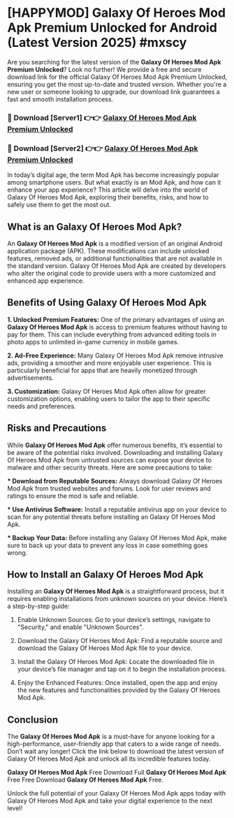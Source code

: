 # [HAPPYMOD] Galaxy Of Heroes Mod Apk Premium Unlocked for Android (Latest Version 2025) #mxscy

Are you searching for the latest version of the <strong>Galaxy Of Heroes Mod Apk Premium Unlocked</strong>? Look no further! We provide a free and secure download link for the official Galaxy Of Heroes Mod Apk Premium Unlocked, ensuring you get the most up-to-date and trusted version. Whether you're a new user or someone looking to upgrade, our download link guarantees a fast and smooth installation process.


<h3>🔴 Download [Server1] 👉👉 <a href="https://appsnew.pages.dev?q=Galaxy+Of+Heroes+Mod+Apk">Galaxy Of Heroes Mod Apk Premium Unlocked</a></h3>

<h3>🔴 Download [Server2] 👉👉 <a href="https://appsnew.pages.dev?q=Galaxy+Of+Heroes+Mod+Apk">Galaxy Of Heroes Mod Apk Premium Unlocked</a></h3>


In today’s digital age, the term Mod Apk has become increasingly popular among smartphone users. But what exactly is an Mod Apk, and how can it enhance your app experience? This article will delve into the world of Galaxy Of Heroes Mod Apk, exploring their benefits, risks, and how to safely use them to get the most out.


<h2>What is an Galaxy Of Heroes Mod Apk?</h2>

An <strong>Galaxy Of Heroes Mod Apk</strong> is a modified version of an original Android application package (APK). These modifications can include unlocked features, removed ads, or additional functionalities that are not available in the standard version. Galaxy Of Heroes Mod Apk are created by developers who alter the original code to provide users with a more customized and enhanced app experience.


<h2>Benefits of Using Galaxy Of Heroes Mod Apk</h2>

<strong> 1. Unlocked Premium Features:</strong> One of the primary advantages of using an <strong>Galaxy Of Heroes Mod Apk</strong> is access to premium features without having to pay for them. This can include everything from advanced editing tools in photo apps to unlimited in-game currency in mobile games.

<strong> 2. Ad-Free Experience:</strong> Many Galaxy Of Heroes Mod Apk remove intrusive ads, providing a smoother and more enjoyable user experience. This is particularly beneficial for apps that are heavily monetized through advertisements.

<strong> 3. Customization:</strong> Galaxy Of Heroes Mod Apk often allow for greater customization options, enabling users to tailor the app to their specific needs and preferences.


<h2>Risks and Precautions</h2>

While <strong>Galaxy Of Heroes Mod Apk</strong> offer numerous benefits, it’s essential to be aware of the potential risks involved. Downloading and installing Galaxy Of Heroes Mod Apk from untrusted sources can expose your device to malware and other security threats. Here are some precautions to take:

<strong> * Download from Reputable Sources:</strong> Always download Galaxy Of Heroes Mod Apk from trusted websites and forums. Look for user reviews and ratings to ensure the mod is safe and reliable.

<strong> * Use Antivirus Software:</strong> Install a reputable antivirus app on your device to scan for any potential threats before installing an Galaxy Of Heroes Mod Apk.

<strong> * Backup Your Data:</strong> Before installing any Galaxy Of Heroes Mod Apk, make sure to back up your data to prevent any loss in case something goes wrong.


<h2>How to Install an Galaxy Of Heroes Mod Apk</h2>

Installing an <strong>Galaxy Of Heroes Mod Apk</strong> is a straightforward process, but it requires enabling installations from unknown sources on your device. Here’s a step-by-step guide:

 1. Enable Unknown Sources: Go to your device’s settings, navigate to "Security," and enable "Unknown Sources".

 2. Download the Galaxy Of Heroes Mod Apk: Find a reputable source and download the Galaxy Of Heroes Mod Apk file to your device.

 3. Install the Galaxy Of Heroes Mod Apk: Locate the downloaded file in your device’s file manager and tap on it to begin the installation process.

 4. Enjoy the Enhanced Features: Once installed, open the app and enjoy the new features and functionalities provided by the Galaxy Of Heroes Mod Apk.


<h2><strong>Conclusion</strong></h2>

The <strong>Galaxy Of Heroes Mod Apk</strong> is a must-have for anyone looking for a high-performance, user-friendly app that caters to a wide range of needs. Don’t wait any longer! Click the link below to download the latest version of Galaxy Of Heroes Mod Apk and unlock all its incredible features today.

<strong>Galaxy Of Heroes Mod Apk</strong> Free Download Full <strong>Galaxy Of Heroes Mod Apk</strong> Free Free Download <strong>Galaxy Of Heroes Mod Apk</strong> Free.

Unlock the full potential of your Galaxy Of Heroes Mod Apk apps today with Galaxy Of Heroes Mod Apk and take your digital experience to the next level!